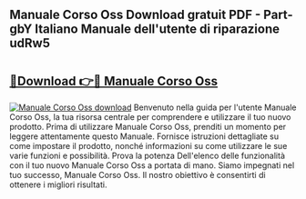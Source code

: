 ## Manuale Corso Oss Download gratuit PDF - Part-gbY Italiano Manuale dell'utente di riparazione udRw5

# <h2><a href="http://dfdh1hs.blite.top/?on=Manuale+Corso+Oss">🔗Download 👉🔴 Manuale Corso Oss</a></h2>

[![Manuale Corso Oss download](https://i.imgur.com/lujVjoI.png)](http://dfdh1hs.blite.top/?on=Manuale+Corso+Oss)
Benvenuto nella guida per l'utente Manuale Corso Oss, la tua risorsa centrale per comprendere e utilizzare il tuo nuovo prodotto. Prima di utilizzare Manuale Corso Oss, prenditi un momento per leggere attentamente questo Manuale. Fornisce istruzioni dettagliate su come impostare il prodotto, nonché informazioni su come utilizzare le sue varie funzioni e possibilità. Prova la potenza Dell'elenco delle funzionalità con il tuo nuovo Manuale Corso Oss a portata di mano. Siamo impegnati nel tuo successo, Manuale Corso Oss. Il nostro obiettivo è consentirti di ottenere i migliori risultati.
